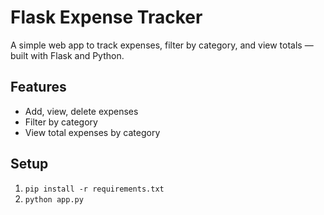# Flask Expense Tracker

A simple web app to track expenses, filter by category, and view totals — built with Flask and Python.

## Features
- Add, view, delete expenses
- Filter by category
- View total expenses by category

## Setup
1. `pip install -r requirements.txt`
2. `python app.py`
